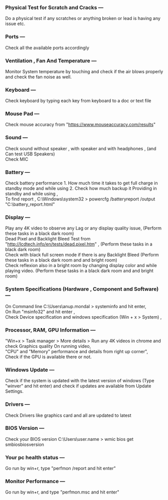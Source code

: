 
### Physical Test for Scratch and Cracks —   
Do a physical test if any scratches or anything broken or lead is having any issue etc.  

### Ports —   
Check all the available ports accordingly  

### Ventilation , Fan And Temperature —   
Monitor System temperature by touching and check if the air blows properly and check the fan noise as well.  
 
### Keyboard —   
Check keyboard by typing each key from keyboard to a doc or text file  

### Mouse Pad —   
Check mouse accuracy from "https://www.mouseaccuracy.com/results"  

### Sound —   
Check sound without speaker , with speaker and with headphones , (and Can test USB Speakers)  
Check MIC  

### Battery —   
Check battery performance 1. How much time it takes to get full charge in standby mode and while using 2. Check how much backup it Providing in standby and while using ,  
To find report , C:\Windows\system32 > powercfg /batteryreport /output "C:\battery_report.html"  

### Display —   
Play any 4K video to observe any Lag or any display quality issue, (Perform these tasks in a black dark room)  
Dead Pixel and Backlight Bleed Test from "http://lcdtech.info/en/tests/dead.pixel.htm" , (Perform these tasks in a black dark room)  
Check with black full screen mode if there is any Backlight Bleed (Perform these tasks in a black dark room and and bright room)  
Check reflexion also in a bright room by changing display color and while playing video.  (Perform these tasks in a black dark room and and bright room)  

### System Specifications (Hardware , Component and Software) —   
On Command line C:\Users\anup.mondal > systeminfo and hit enter,  
On Run "msinfo32" and hit enter ,  
Check Device specification and windows specification (Win + x > System) ,  

### Processor, RAM, GPU Information —   
"Win+x > Task manager > More details  > Run any 4K videos in chrome and check Graphics quality On running video,  
"CPU" and "Memory" performance and details from right up corner",  
Check if the GPU is available there or not.  

### Windows Update —   
Check if the system is updated with the latest version of windows (Type "winver" and hit enter) and check if updates are available from Update Settings.  

### Drivers —   
Check Drivers like graphics card and all are updated to latest  

### BIOS Version —   
Check your BIOS version C:\Users\user.name > wmic bios get smbiosbiosversion  

### Your pc health status —   
Go run by win+r, type "perfmon /report and hit enter"  

### Monitor Performance —   
Go run by win+r, and type "perfmon.msc and hit enter"  
